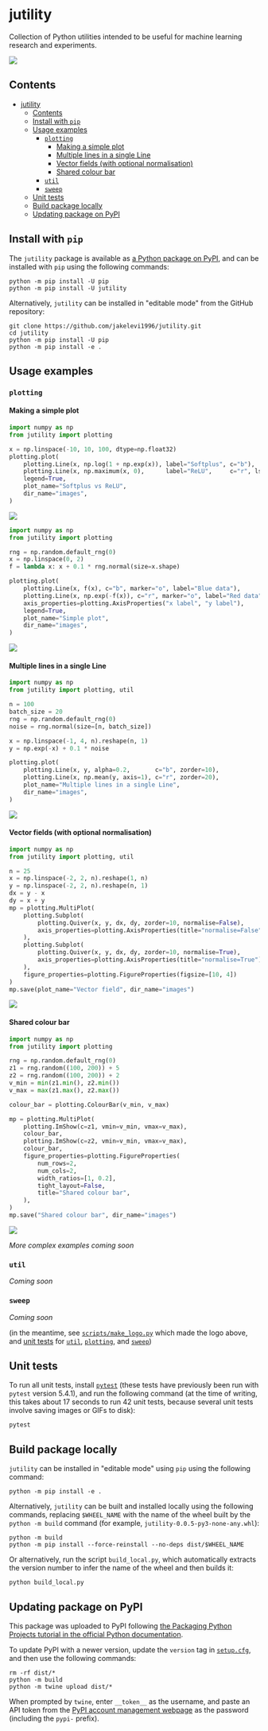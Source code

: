 # jutility

Collection of Python utilities intended to be useful for machine learning research and experiments.

![](https://raw.githubusercontent.com/jakelevi1996/jutility/main/images/logo_black.png)

## Contents

- [jutility](#jutility)
  - [Contents](#contents)
  - [Install with `pip`](#install-with-pip)
  - [Usage examples](#usage-examples)
    - [`plotting`](#plotting)
      - [Making a simple plot](#making-a-simple-plot)
      - [Multiple lines in a single Line](#multiple-lines-in-a-single-line)
      - [Vector fields (with optional normalisation)](#vector-fields-with-optional-normalisation)
      - [Shared colour bar](#shared-colour-bar)
    - [`util`](#util)
    - [`sweep`](#sweep)
  - [Unit tests](#unit-tests)
  - [Build package locally](#build-package-locally)
  - [Updating package on PyPI](#updating-package-on-pypi)

## Install with `pip`

The `jutility` package is available as [a Python package on PyPI](https://pypi.org/project/jutility/), and can be installed with `pip` using the following commands:

```
python -m pip install -U pip
python -m pip install -U jutility
```

Alternatively, `jutility` can be installed in "editable mode" from the GitHub repository:

```
git clone https://github.com/jakelevi1996/jutility.git
cd jutility
python -m pip install -U pip
python -m pip install -e .
```

## Usage examples

### `plotting`

#### Making a simple plot

```python
import numpy as np
from jutility import plotting

x = np.linspace(-10, 10, 100, dtype=np.float32)
plotting.plot(
    plotting.Line(x, np.log(1 + np.exp(x)), label="Softplus", c="b"),
    plotting.Line(x, np.maximum(x, 0),      label="ReLU",     c="r", ls="--"),
    legend=True,
    plot_name="Softplus vs ReLU",
    dir_name="images",
)
```

![](images/Softplus_vs_ReLU.png)

```python
import numpy as np
from jutility import plotting

rng = np.random.default_rng(0)
x = np.linspace(0, 2)
f = lambda x: x + 0.1 * rng.normal(size=x.shape)

plotting.plot(
    plotting.Line(x, f(x), c="b", marker="o", label="Blue data"),
    plotting.Line(x, np.exp(-f(x)), c="r", marker="o", label="Red data"),
    axis_properties=plotting.AxisProperties("x label", "y label"),
    legend=True,
    plot_name="Simple plot",
    dir_name="images",
)
```

![](images/Simple_plot.png)

#### Multiple lines in a single Line

```python
import numpy as np
from jutility import plotting, util

n = 100
batch_size = 20
rng = np.random.default_rng(0)
noise = rng.normal(size=[n, batch_size])

x = np.linspace(-1, 4, n).reshape(n, 1)
y = np.exp(-x) + 0.1 * noise

plotting.plot(
    plotting.Line(x, y, alpha=0.2,       c="b", zorder=10),
    plotting.Line(x, np.mean(y, axis=1), c="r", zorder=20),
    plot_name="Multiple lines in a single Line",
    dir_name="images",
)
```

![](images/Multiple_lines_in_a_single_Line.png)

#### Vector fields (with optional normalisation)

```python
import numpy as np
from jutility import plotting, util

n = 25
x = np.linspace(-2, 2, n).reshape(1, n)
y = np.linspace(-2, 2, n).reshape(n, 1)
dx = y - x
dy = x + y
mp = plotting.MultiPlot(
    plotting.Subplot(
        plotting.Quiver(x, y, dx, dy, zorder=10, normalise=False),
        axis_properties=plotting.AxisProperties(title="normalise=False")
    ),
    plotting.Subplot(
        plotting.Quiver(x, y, dx, dy, zorder=10, normalise=True),
        axis_properties=plotting.AxisProperties(title="normalise=True")
    ),
    figure_properties=plotting.FigureProperties(figsize=[10, 4])
)
mp.save(plot_name="Vector field", dir_name="images")
```

![](images/Vector_field.png)

#### Shared colour bar

```python
import numpy as np
from jutility import plotting

rng = np.random.default_rng(0)
z1 = rng.random((100, 200)) + 5
z2 = rng.random((100, 200)) + 2
v_min = min(z1.min(), z2.min())
v_max = max(z1.max(), z2.max())

colour_bar = plotting.ColourBar(v_min, v_max)

mp = plotting.MultiPlot(
    plotting.ImShow(c=z1, vmin=v_min, vmax=v_max),
    colour_bar,
    plotting.ImShow(c=z2, vmin=v_min, vmax=v_max),
    colour_bar,
    figure_properties=plotting.FigureProperties(
        num_rows=2,
        num_cols=2,
        width_ratios=[1, 0.2],
        tight_layout=False,
        title="Shared colour bar",
    ),
)
mp.save("Shared colour bar", dir_name="images")
```

![](images/Shared_colour_bar.png)

*More complex examples coming soon*

### `util`

*Coming soon*

### `sweep`

*Coming soon*

(in the meantime, see [`scripts/make_logo.py`](scripts/make_logo.py) which made the logo above, and [unit tests](tests/) for [`util`](tests/test_util.py), [`plotting`](tests/test_plotting.py), and [`sweep`](tests/test_sweep.py))

## Unit tests

To run all unit tests, install [`pytest`](https://pypi.org/project/pytest/) (these tests have previously been run with `pytest` version 5.4.1), and run the following command (at the time of writing, this takes about 17 seconds to run 42 unit tests, because several unit tests involve saving images or GIFs to disk):

```
pytest
```

## Build package locally

`jutility` can be installed in "editable mode" using `pip` using the following command:

```
python -m pip install -e .
```

Alternatively, `jutility` can be built and installed locally using the following commands, replacing `$WHEEL_NAME` with the name of the wheel built by the `python -m build` command (for example, `jutility-0.0.5-py3-none-any.whl`):

```
python -m build
python -m pip install --force-reinstall --no-deps dist/$WHEEL_NAME
```

Or alternatively, run the script `build_local.py`, which automatically extracts the version number to infer the name of the wheel and then builds it:

```
python build_local.py
```

## Updating package on PyPI

This package was uploaded to PyPI following [the Packaging Python Projects tutorial in the official Python documentation](https://packaging.python.org/en/latest/tutorials/packaging-projects/).

To update PyPI with a newer version, update the `version` tag in [`setup.cfg`](setup.cfg), and then use the following commands:

```
rm -rf dist/*
python -m build
python -m twine upload dist/*
```

When prompted by `twine`, enter `__token__` as the username, and paste an API token from the [PyPI account management webpage](https://pypi.org/manage/account/) as the password (including the `pypi-` prefix).
